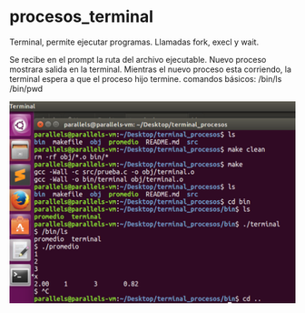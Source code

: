 # procesos_terminal
Terminal, permite ejecutar programas. Llamadas fork, execl y wait.

Se recibe en el prompt la ruta del archivo ejecutable.
Nuevo proceso mostrara salida en la terminal. Mientras el nuevo proceso esta corriendo, la terminal espera a que el proceso hijo termine.
comandos básicos: 
/bin/ls 
/bin/pwd

![Scheme](./img.png) 

